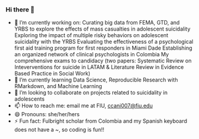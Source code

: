 ### Hi there 👋

- 🔭 I’m currently working on:
  Curating big data from FEMA, GTD, and YRBS to explore the effects of mass casualties in adolescent suicidality
  Exploring the impact of multiple risky behaviors on adolescent suicidality with the YRBS
  Evaluating the effectiveness of a psychological first aid training program for first responders in Miami Dade
  Establishing an organized network of clinical psychologists in Colombia
  My comprehensive exams to candidacy (two papers: Systematic Review on Inteverventions for suicide in LATAM & Literature Review in Evidence Based Practice in Social Work)
- 🌱 I’m currently learning Data Science, Reproducible Research with RMarkdown, and Machine Learning
- 👯 I’m looking to collaborate on projects related to suicidality in adolescents 
- 📫 How to reach me: email me at FIU, ccani007@fiu.edu
- 😄 Pronouns: she/her/hers
- ⚡ Fun fact: Fulbright scholar from Colombia and my Spanish keyboard does not have a ~, so coding is fun!!
